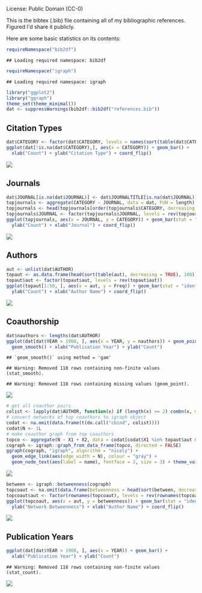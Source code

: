 License: Public Domain (CC-0)

This is the bibtex (.bib) file containing all of my bibliographic references. Figured I'd share it publicly.

Here are some basic statistics on its contents:

``` r
requireNamespace("bib2df")
```

    ## Loading required namespace: bib2df

``` r
requireNamespace("igraph")
```

    ## Loading required namespace: igraph

``` r
library("ggplot2")
library("ggraph")
theme_set(theme_minimal())
dat <- suppressWarnings(bib2df::bib2df("references.bib"))
```

Citation Types
--------------

``` r
dat$CATEGORY <- factor(dat$CATEGORY, levels = names(sort(table(dat$CATEGORY))))
ggplot(dat[!is.na(dat$CATEGORY),], aes(x = CATEGORY)) + geom_bar() + 
  xlab("Count") + ylab("Citation Type") + coord_flip()
```

![](http://i.imgur.com/CSyFG8u.png)

Journals
--------

``` r
dat$JOURNAL[is.na(dat$JOURNAL)] <- dat$JOURNALTITLE[is.na(dat$JOURNAL)]
topjournals <- aggregate(CATEGORY ~ JOURNAL, data = dat, FUN = length)
topjournals <- head(topjournals[order(topjournals$CATEGORY, decreasing = TRUE), ], 50)
topjournals$JOURNAL <- factor(topjournals$JOURNAL, levels = rev(topjournals$JOURNAL))
ggplot(topjournals, aes(x = JOURNAL, y = CATEGORY)) + geom_bar(stat = "identity") + 
  ylab("Count") + xlab("Journal") + coord_flip()
```

![](http://i.imgur.com/LF6iktI.png)

Authors
-------

``` r
aut <- unlist(dat$AUTHOR)
topaut <- as.data.frame(head(sort(table(aut), decreasing = TRUE), 100))
topaut$aut <- factor(topaut$aut, levels = rev(topaut$aut))
ggplot(topaut[1:50, ], aes(x = aut, y = Freq)) + geom_bar(stat = "identity") + 
  ylab("Count") + xlab("Author Name") + coord_flip()
```

![](http://i.imgur.com/8UmsXL9.png)

Coauthorship
------------

``` r
dat$nauthors <- lengths(dat$AUTHOR)
ggplot(dat[dat$YEAR > 1900, ], aes(x = YEAR, y = nauthors)) + geom_point() + 
  geom_smooth() + xlab("Publication Year") + ylab("Count")
```

    ## `geom_smooth()` using method = 'gam'

    ## Warning: Removed 118 rows containing non-finite values (stat_smooth).

    ## Warning: Removed 118 rows containing missing values (geom_point).

![](http://i.imgur.com/ky4W7gx.png)

``` r
# get all coauthor pairs
colist <- lapply(dat$AUTHOR, function(x) if (length(x) >= 2) combn(x, m = 2) else NA_character_)
# convert networks of top coauthors to igraph object
codat <- na.omit(data.frame(t(do.call("cbind", colist))))
codat$N <- 1L
# make coauthor graph from top coauthors
topco <- aggregate(N ~ X1 + X2, data = codat[codat$X1 %in% topaut$aut & codat$X2 %in% topaut$aut, ], FUN = sum)
cograph <- igraph::graph_from_data_frame(topco, directed = FALSE)
ggraph(cograph, "igraph", algorithm = "nicely") + 
  geom_edge_link(aes(edge_width = N), colour = "gray") + 
  geom_node_text(aes(label = name), fontface = 2, size = 3) + theme_void()
```

![](http://i.imgur.com/OmLvKU6.png)

``` r
between <- igraph::betweenness(cograph)
topcoaut <- na.omit(data.frame(betweenness = head(sort(between, decreasing = TRUE), 30)))
topcoaut$aut <- factor(rownames(topcoaut), levels = rev(rownames(topcoaut)))
ggplot(topcoaut, aes(x = aut, y = betweenness)) + geom_bar(stat = "identity") + 
  ylab("Network Betweenness") + xlab("Author Name") + coord_flip()
```

![](http://i.imgur.com/GFmTUd9.png)

Publication Years
-----------------

``` r
ggplot(dat[dat$YEAR > 1900, ], aes(x = YEAR)) + geom_bar() +
  xlab("Publication Year") + ylab("Count")
```

    ## Warning: Removed 118 rows containing non-finite values (stat_count).

![](http://i.imgur.com/OONSd9q.png)
